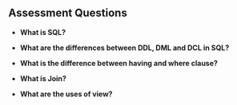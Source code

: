 ## Assessment Questions

- **What is SQL?**


- **What are the differences between DDL, DML and DCL in SQL?**

- **What is the difference between having and where clause?**

- **What is Join?**

- **What are the uses of view?**
